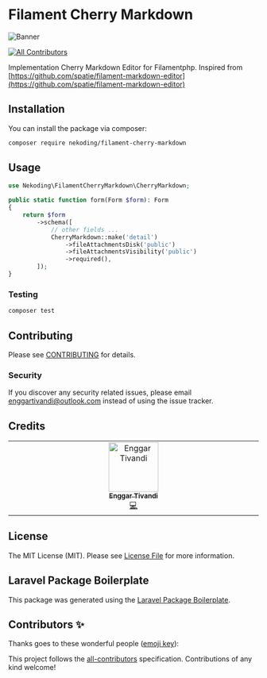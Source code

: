 # Filament Cherry Markdown

![Banner](https://banners.beyondco.de/Filament%20Cherry%20Markdown.png?theme=light&packageManager=composer+require&packageName=nekoding%2Ffilament-cherry-markdown&pattern=architect&style=style_1&description=Cherry+Markdown+editor+for+filamentphp&md=1&showWatermark=0&fontSize=100px&images=template)

<!-- ALL-CONTRIBUTORS-BADGE:START - Do not remove or modify this section -->

[![All Contributors](https://img.shields.io/badge/all_contributors-1-orange.svg?style=flat-square)](#contributors-)

<!-- ALL-CONTRIBUTORS-BADGE:END -->

Implementation Cherry Markdown Editor for Filamentphp. Inspired from [https://github.com/spatie/filament-markdown-editor](https://github.com/spatie/filament-markdown-editor)

## Installation

You can install the package via composer:

```bash
composer require nekoding/filament-cherry-markdown
```

## Usage

```php
use Nekoding\FilamentCherryMarkdown\CherryMarkdown;

public static function form(Form $form): Form
{
    return $form
        ->schema([
            // other fields ...
            CherryMarkdown::make('detail')
                ->fileAttachmentsDisk('public')
                ->fileAttachmentsVisibility('public')
                ->required(),
        ]);
}
```

### Testing

```bash
composer test
```

## Contributing

Please see [CONTRIBUTING](CONTRIBUTING.md) for details.

### Security

If you discover any security related issues, please email enggartivandi@outlook.com instead of using the issue tracker.

## Credits

<!-- ALL-CONTRIBUTORS-LIST:START - Do not remove or modify this section -->
<!-- prettier-ignore-start -->
<!-- markdownlint-disable -->
<table>
  <tbody>
    <tr>
      <td align="center" valign="top" width="14.28%"><a href="https://blog.enggartivandi.com"><img src="https://avatars.githubusercontent.com/u/64598048?v=4?s=100" width="100px;" alt="Enggar Tivandi"/><br /><sub><b>Enggar Tivandi</b></sub></a><br /><a href="https://github.com/nekoding/filament-cherry-markdown/commits?author=nekoding" title="Code">💻</a></td>
    </tr>
  </tbody>
</table>

<!-- markdownlint-restore -->
<!-- prettier-ignore-end -->

<!-- ALL-CONTRIBUTORS-LIST:END -->

## License

The MIT License (MIT). Please see [License File](LICENSE.md) for more information.

## Laravel Package Boilerplate

This package was generated using the [Laravel Package Boilerplate](https://laravelpackageboilerplate.com).

## Contributors ✨

Thanks goes to these wonderful people ([emoji key](https://allcontributors.org/docs/en/emoji-key)):

<!-- ALL-CONTRIBUTORS-LIST:START - Do not remove or modify this section -->
<!-- prettier-ignore-start -->
<!-- markdownlint-disable -->
<!-- markdownlint-restore -->
<!-- prettier-ignore-end -->

<!-- ALL-CONTRIBUTORS-LIST:END -->

This project follows the [all-contributors](https://github.com/all-contributors/all-contributors) specification. Contributions of any kind welcome!
